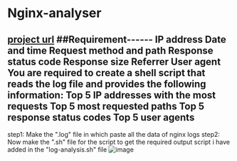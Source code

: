 # Nginx-analyser
[project url](https://roadmap.sh/projects/nginx-log-analyser)
##Requirement------
IP address
Date and time
Request method and path
Response status code
Response size
Referrer
User agent
You are required to create a shell script that reads the log file and provides the following information:
Top 5 IP addresses with the most requests
Top 5 most requested paths
Top 5 response status codes
Top 5 user agents
-------------------------------------------------------------------------------------------------------------------------------------------------------
step1: Make the ".log" file in which paste all the data of nginx logs 
step2: Now make the ".sh" file for the script to get the required output script i have added in the "log-analysis.sh" file
![image](https://github.com/user-attachments/assets/390fe387-5a9e-4a22-bcaf-06810c52be98)

